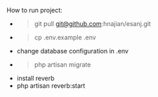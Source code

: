 How to run project:
- > git pull git@github.com:hnajian/esanj.git
- > cp .env.example .env
- change database configuration in .env
- > php artisan migrate
- install reverb
- php artisan reverb:start